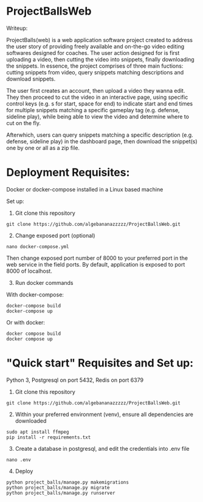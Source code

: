 # ProjectBallsWeb
Writeup:

ProjectBalls(web) is a web application software project created to address the user story of providing freely available and on-the-go video editing softwares designed for coaches. The user action designed for is first uploading a video, then cutting the video into snippets, finally downloading the snippets. In essence, the project comprises of three main fuctions: cutting snippets from video, query snippets matching descriptions and download snippets.

The user first creates an account, then upload a video they wanna edit. They then proceed to cut the video in an interactive page, using specific control keys (e.g. s for start, space for end) to indicate start and end times for multiple snippets matching a specific gameplay tag (e.g. defense, sideline play), while being able to view the video and determine where to cut on the fly.

Afterwhich, users can query snippets matching a specific description (e.g. defense, sideline play) in the dashboard page, then download the snippet(s) one by one or all as a zip file.


# Deployment Requisites:

Docker or docker-compose installed in a Linux based machine

Set up:
1. Git clone this repository
```
git clone https://github.com/algebananazzzzz/ProjectBallsWeb.git
```

2. Change exposed port (optional)
```
nano docker-compose.yml
```
Then change exposed port number of 8000 to your preferred port in the web service in the field ports. By default, application is exposed to port 8000 of localhost.

3. Run docker commands

With docker-compose:
```
docker-compose build
docker-compose up
```
Or with docker:
```
docker compose build
docker compose up
```

# "Quick start" Requisites and Set up:

Python 3, Postgresql on port 5432, Redis on port 6379

1. Git clone this repository
```
git clone https://github.com/algebananazzzzz/ProjectBallsWeb.git
```

2. Within your preferred environment (venv), ensure all dependencies are downloaded
```
sudo apt install ffmpeg
pip install -r requirements.txt
```

3. Create a database in postgresql, and edit the credentials into .env file
```
nano .env
```

4. Deploy
```
python project_balls/manage.py makemigrations
python project_balls/manage.py migrate
python project_balls/manage.py runserver
```
